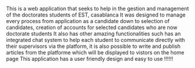 This is a web application that seeks to help in the gestion and management of the doctorates students of EST, casablanca
It was designed to manage every process from application as a candidate down to selection of candidates, creation of accounts for selected candidates who are now doctorate students
It also has other amazing functionalities such has an integrated chat system to help each student to communicate directly with their supervisors via the platform, it is also possible to write and publish articles from the platforme which will be displayed to vistors on the home page
This application has a user friendly design and easy to use !!!!!!
